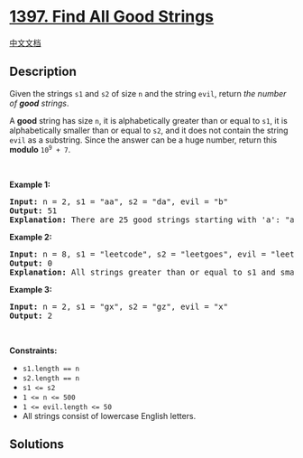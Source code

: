 # [1397. Find All Good Strings](https://leetcode.com/problems/find-all-good-strings)

[中文文档](/solution/1300-1399/1397.Find%20All%20Good%20Strings/README.md)

## Description

<p>Given the strings <code>s1</code> and <code>s2</code> of size <code>n</code> and the string <code>evil</code>, return <em>the number of <strong>good</strong> strings</em>.</p>

<p>A <strong>good</strong> string has size <code>n</code>, it is alphabetically greater than or equal to <code>s1</code>, it is alphabetically smaller than or equal to <code>s2</code>, and it does not contain the string <code>evil</code> as a substring. Since the answer can be a huge number, return this <strong>modulo</strong> <code>10<sup>9</sup> + 7</code>.</p>

<p>&nbsp;</p>
<p><strong class="example">Example 1:</strong></p>

<pre>
<strong>Input:</strong> n = 2, s1 = &quot;aa&quot;, s2 = &quot;da&quot;, evil = &quot;b&quot;
<strong>Output:</strong> 51 
<strong>Explanation:</strong> There are 25 good strings starting with &#39;a&#39;: &quot;aa&quot;,&quot;ac&quot;,&quot;ad&quot;,...,&quot;az&quot;. Then there are 25 good strings starting with &#39;c&#39;: &quot;ca&quot;,&quot;cc&quot;,&quot;cd&quot;,...,&quot;cz&quot; and finally there is one good string starting with &#39;d&#39;: &quot;da&quot;.&nbsp;
</pre>

<p><strong class="example">Example 2:</strong></p>

<pre>
<strong>Input:</strong> n = 8, s1 = &quot;leetcode&quot;, s2 = &quot;leetgoes&quot;, evil = &quot;leet&quot;
<strong>Output:</strong> 0 
<strong>Explanation:</strong> All strings greater than or equal to s1 and smaller than or equal to s2 start with the prefix &quot;leet&quot;, therefore, there is not any good string.
</pre>

<p><strong class="example">Example 3:</strong></p>

<pre>
<strong>Input:</strong> n = 2, s1 = &quot;gx&quot;, s2 = &quot;gz&quot;, evil = &quot;x&quot;
<strong>Output:</strong> 2
</pre>

<p>&nbsp;</p>
<p><strong>Constraints:</strong></p>

<ul>
	<li><code>s1.length == n</code></li>
	<li><code>s2.length == n</code></li>
	<li><code>s1 &lt;= s2</code></li>
	<li><code>1 &lt;= n &lt;= 500</code></li>
	<li><code>1 &lt;= evil.length &lt;= 50</code></li>
	<li>All strings consist of lowercase English letters.</li>
</ul>

## Solutions

<!-- end -->
